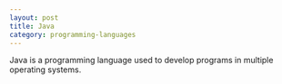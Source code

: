 ```yaml
---
layout: post
title: Java
category: programming-languages
---
```


Java is a programming language used to develop programs in multiple operating systems.
